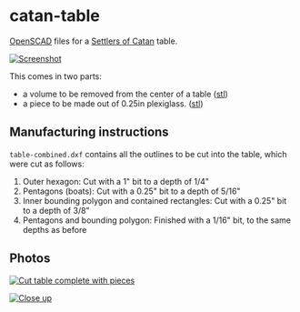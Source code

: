 # catan-table
[OpenSCAD](http://www.openscad.org/) files for a [Settlers of Catan](http://www.catan.com/) table.

[![Screenshot](http://i.imgur.com/xAjEHfml.jpg)](http://imgur.com/xAjEHfm)

This comes in two parts:
* a volume to be removed from the center of a table ([stl](https://github.com/eric-wieser/catan-table/blob/master/table.stl))
* a piece to be made out of 0.25in plexiglass. ([stl](https://github.com/eric-wieser/catan-table/blob/master/plexiglass.stl))

## Manufacturing instructions

`table-combined.dxf` contains all the outlines to be cut into the table, which were cut as follows:

1. Outer hexagon: Cut with a 1" bit to a depth of 1/4"
2. Pentagons (boats): Cut with a 0.25" bit to a depth of 5/16"
3. Inner bounding polygon and contained rectangles: Cut with a 0.25" bit to a depth of 3/8"
4. Pentagons and bounding polygon: Finished with a 1/16" bit, to the same depths as before

## Photos

[![Cut table complete with pieces](http://i.imgur.com/WMLwQrAl.jpg)](http://imgur.com/WMLwQrA)

[![Close up](http://i.imgur.com/FrY5nsxl.jpg)](http://imgur.com/FrY5nsx)




